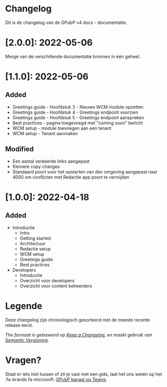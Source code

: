 # Changelog

Dit is de changelog van de GPubP v4 docs - documentatie. 

# [2.0.0]: 2022-05-06

Merge van de verschillende documentatie bronnen in één geheel.

# [1.1.0]: 2022-05-06

## Added
 - Greetings guide - Hoofdstuk 3 - Nieuwe WCM module opzetten
 - Greetings guide - Hoofdstuk 4 - Greetings endpoint voorzien
 - Greetings guide - Hoofdstuk 5 - Greetings endpoint aanspreken
 - Best practices - pagina toegevoegd met "coming soon" bericht
 - WCM setup - module toevoegen aan een tenant
 - WCM setup - Tenant aanmaken

## Modified
 - Een aantal verkeerde links aangepast
 - Kleinere copy changes
 - Standaard poort voor het opstarten van dev omgeving aangepast naar 4000 om conflicten met Redactie app poort te vermijden

# [1.0.0]: 2022-04-18

## Added
- Introductie
  - Intro
  - Getting started
  - Architectuur
  - Redactie setup
  - WCM setup
  - Greetings guide
  - Best practices
- Developers
  - Introductie 
  - Overzicht voor developers
  - Overzicht voor content beheerders



# Legende
Deze changelog zijn chronologisch gesorteerd met de meeste recente release eerst. 

*The formaat is gebaseerd op [Keep a Changelog](https://keepachangelog.com/en/1.0.0/), en maakt gebruik van [Semantic Versioning](https://semver.org/spec/v2.0.0.html).* 

# Vragen?
Staat er iets niet tussen of zit je vast met een gids, laat het ons weten op het  :fa-brands fa-microsoft: [GPubP kanaal op Teams](https://teams.microsoft.com/l/team/19%3a6uuXXYDlT5uFxiLp9Se5_2ZtFQ0S-vyhUAJxBG0aMhk1%40thread.tacv2/conversations?groupId=dfced4c7-5ceb-4fa6-a8e8-0888440f2b75&tenantId=0b8b489f-5ab3-4ecb-8b0a-77c7a2138f3c).
